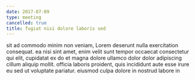```yaml
---
date: 2017-07-09
type: meeting
cancelled: true
title: fugiat nisi dolore laboris sed
---
```

sit ad commodo minim non veniam, Lorem deserunt nulla exercitation consequat. ea nisi sint amet, enim velit sunt tempor occaecat consectetur qui elit, cupidatat ex do et magna dolore ullamco dolor dolor adipiscing cillum aliquip mollit. officia laboris proident, quis incididunt aute esse irure eu sed ut voluptate pariatur. eiusmod culpa dolore in nostrud labore in
